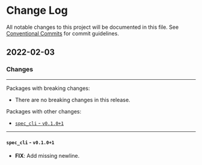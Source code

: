 # Change Log

All notable changes to this project will be documented in this file.
See [Conventional Commits](https://conventionalcommits.org) for commit guidelines.

## 2022-02-03

### Changes

---

Packages with breaking changes:

- There are no breaking changes in this release.

Packages with other changes:

- [`spec_cli` - `v0.1.0+1`](#spec_cli---v0101)

---

#### `spec_cli` - `v0.1.0+1`

 - **FIX**: Add missing newline.

